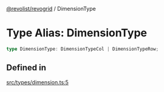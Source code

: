 [@revolist/revogrid](README.md) / DimensionType

# Type Alias: DimensionType

```ts
type DimensionType: DimensionTypeCol | DimensionTypeRow;
```

## Defined in

[src/types/dimension.ts:5](https://github.com/revolist/revogrid/blob/b38c1177864e6fa9f2bec506ea55d1b2f7e35679/src/types/dimension.ts#L5)
